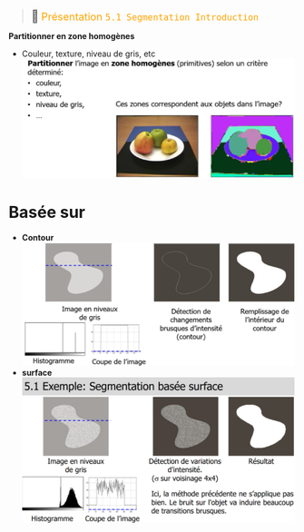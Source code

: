 > <span style="font-size: 1.5em">📖</span> <span style="color: orange; font-size: 1.3em;">Présentation `5.1 Segmentation Introduction`</span>


**Partitionner en zone homogènes**
- Couleur, texture, niveau de gris, etc
![](Screen/2022-12-19-13-48-58.png)

# Basée sur
- **Contour**
  ![](Screen/2022-12-19-13-55-03.png)
- **surface**
  ![](Screen/2022-12-19-13-55-34.png)